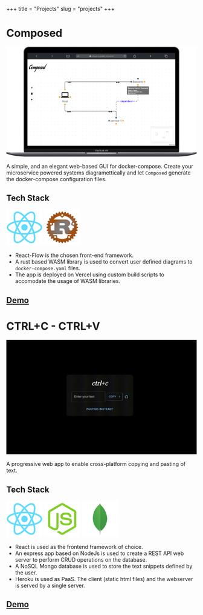 +++
title = "Projects"
slug = "projects"
+++
<br>

# Composed

![composed](images/composed.png)

A simple, and an elegant web-based GUI for docker-compose. Create your microservice powered systems diagramettically and let `Composed` generate the docker-compose configuration files.

## Tech Stack
![react](images/structure.png) ![rust](images/rust.png)

- React-Flow is the chosen front-end framework.
- A rust based WASM library is used to convert user defined diagrams to `docker-compose.yaml` files.
- The app is deployed on Vercel using custom build scripts to accomodate the usage of WASM libraries.

## [Demo](https://always-composed.vercel.app/)

# CTRL+C - CTRL+V

![copypaste](images/copypaste.gif)

A progressive web app to enable cross-platform copying and pasting of text.

## Tech Stack
![react](images/structure.png) ![node](images/node.png) ![mongo](images/mongo.png)

- React is used as the frontend framework of choice.
- An express app based on NodeJs is used to create a REST API web server to perform CRUD operations on the database.
- A NoSQL Mongo database is used to store the text snippets defined by the user.
- Heroku is used as PaaS. The client (static html files) and the webserver is served by a single server. 

## [Demo](http://ctrl-c-ctrl-v.herokuapp.com)
